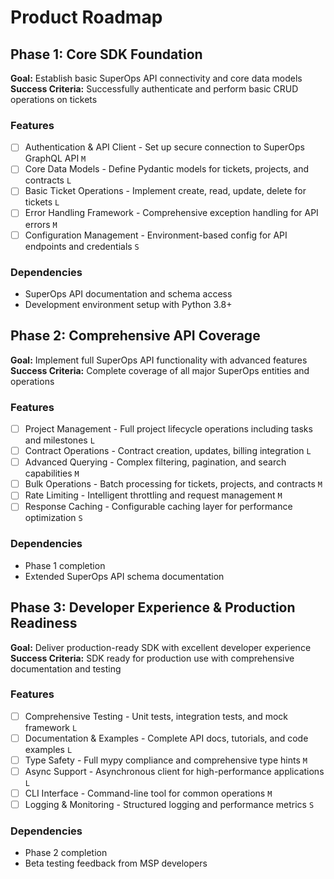 # Product Roadmap

## Phase 1: Core SDK Foundation

**Goal:** Establish basic SuperOps API connectivity and core data models  
**Success Criteria:** Successfully authenticate and perform basic CRUD operations on tickets

### Features

- [ ] Authentication & API Client - Set up secure connection to SuperOps GraphQL API `M`
- [ ] Core Data Models - Define Pydantic models for tickets, projects, and contracts `L`  
- [ ] Basic Ticket Operations - Implement create, read, update, delete for tickets `L`
- [ ] Error Handling Framework - Comprehensive exception handling for API errors `M`
- [ ] Configuration Management - Environment-based config for API endpoints and credentials `S`

### Dependencies

- SuperOps API documentation and schema access
- Development environment setup with Python 3.8+

## Phase 2: Comprehensive API Coverage

**Goal:** Implement full SuperOps API functionality with advanced features  
**Success Criteria:** Complete coverage of all major SuperOps entities and operations

### Features

- [ ] Project Management - Full project lifecycle operations including tasks and milestones `L`
- [ ] Contract Operations - Contract creation, updates, billing integration `L`
- [ ] Advanced Querying - Complex filtering, pagination, and search capabilities `M`
- [ ] Bulk Operations - Batch processing for tickets, projects, and contracts `M`
- [ ] Rate Limiting - Intelligent throttling and request management `M`
- [ ] Response Caching - Configurable caching layer for performance optimization `S`

### Dependencies

- Phase 1 completion
- Extended SuperOps API schema documentation

## Phase 3: Developer Experience & Production Readiness

**Goal:** Deliver production-ready SDK with excellent developer experience  
**Success Criteria:** SDK ready for production use with comprehensive documentation and testing

### Features

- [ ] Comprehensive Testing - Unit tests, integration tests, and mock framework `L`
- [ ] Documentation & Examples - Complete API docs, tutorials, and code examples `L`
- [ ] Type Safety - Full mypy compliance and comprehensive type hints `M`
- [ ] Async Support - Asynchronous client for high-performance applications `L`
- [ ] CLI Interface - Command-line tool for common operations `M`
- [ ] Logging & Monitoring - Structured logging and performance metrics `S`

### Dependencies

- Phase 2 completion
- Beta testing feedback from MSP developers
